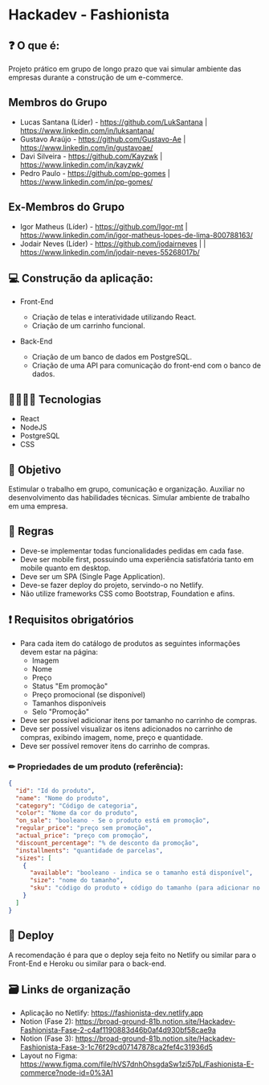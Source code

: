 # Hackadev - Fashionista

## ❓ O que é:

Projeto prático em grupo de longo prazo que vai simular ambiente das empresas durante a construção de um e-commerce.

## Membros do Grupo

- Lucas Santana (Líder) - https://github.com/LukSantana | https://www.linkedin.com/in/luksantana/
- Gustavo Araújo - https://github.com/Gustavo-Ae | https://www.linkedin.com/in/gustavoae/
- Davi Silveira - https://github.com/Kayzwk | https://www.linkedin.com/in/kayzwk/
- Pedro Paulo - https://github.com/pp-gomes | https://www.linkedin.com/in/pp-gomes/

## Ex-Membros do Grupo

- Igor Matheus (Líder) - https://github.com/Igor-mt | https://www.linkedin.com/in/igor-matheus-lopes-de-lima-800788163/
- Jodair Neves (Líder) - https://github.com/jodairneves | | https://www.linkedin.com/in/jodair-neves-55268017b/

## 💻 Construção da aplicação:

- Front-End
  - Criação de telas e interatividade utilizando React.
  - Criação de um carrinho funcional.

- Back-End
  - Criação de um banco de dados em PostgreSQL.
  - Criação de uma API para comunicação do front-end com o banco de dados.

## 👨‍💻👩‍💻 Tecnologias
- React
- NodeJS
- PostgreSQL
- CSS

## 🎯 Objetivo

Estimular o trabalho em grupo, comunicação e organização. Auxiliar no desenvolvimento das habilidades técnicas. Simular ambiente de trabalho em uma empresa.

## 📝 Regras

- Deve-se implementar todas funcionalidades pedidas em cada fase.
- Deve ser mobile first, possuindo uma experiência satisfatória tanto em mobile quanto em desktop.
- Deve ser um SPA (Single Page Application).
- Deve-se fazer deploy do projeto, servindo-o no Netlify.
- Não utilize frameworks CSS como Bootstrap, Foundation e afins.

## ❗ Requisitos obrigatórios

- Para cada item do catálogo de produtos as seguintes informações devem estar na página:
  - Imagem
  - Nome
  - Preço
  - Status "Em promoção"
  - Preço promocional (se disponível)
  - Tamanhos disponíveis
  - Selo "Promoção"
- Deve ser possível adicionar itens por tamanho no carrinho de compras.
- Deve ser possível visualizar os itens adicionados no carrinho de compras, exibindo imagem, nome, preço e quantidade.
- Deve ser possível remover itens do carrinho de compras.

### ✏ Propriedades de um produto (referência):

```json
{
  "id": "Id do produto",
  "name": "Nome do produto",
  "category": "Código de categoria",
  "color": "Nome da cor do produto",
  "on_sale": "booleano - Se o produto está em promoção",
  "regular_price": "preço sem promoção",
  "actual_price": "preço com promoção",
  "discount_percentage": "% de desconto da promoção",
  "installments": "quantidade de parcelas",
  "sizes": [
    {
      "available": "booleano - indica se o tamanho está disponível",
      "size": "nome do tamanho",
      "sku": "código do produto + código do tamanho (para adicionar no carrinho)"
    }
  ]
}
```

## 📁 Deploy

A recomendação é para que o deploy seja feito no Netlify ou similar para o Front-End e Heroku ou similar para o back-end.

## 🗃 Links de organização 

- Aplicação no Netlify: https://fashionista-dev.netlify.app
- Notion (Fase 2): https://broad-ground-81b.notion.site/Hackadev-Fashionista-Fase-2-c4af1190883d46b0af4d930bf58cae9a
- Notion (Fase 3): https://broad-ground-81b.notion.site/Hackadev-Fashionista-Fase-3-1c76f29cd07147878ca2fef4c31936d5
- Layout no Figma: https://www.figma.com/file/hVS7dnhOhsgdaSw1zi57pL/Fashionista-E-commerce?node-id=0%3A1

